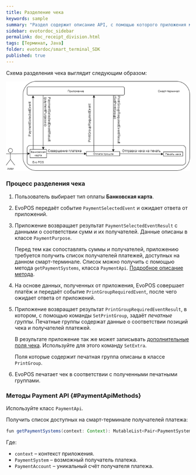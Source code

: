 ```yaml
---
title: Разделение чека
keywords: sample
summary: "Раздел содержит описание API, с помощью которого приложения могут разделить чек на несколько групп, например, для печати фискального и ЕНВД чека."
sidebar: evotordoc_sidebar
permalink: doc_receipt_division.html
tags: [Терминал, Java]
folder: evotordoc/smart_terminal_SDK
published: true
---
```


Схема разделения чека выглядит следующим образом:

![](/images/ReceiptDivision.png)


### Процесс разделения чека

1. Пользователь выбирает тип оплаты **Банковская карта**.
2. EvoPOS передаёт событие `PaymentSelectedEvent` и ожидает ответа от приложений.
3. Приложение возвращает результат `PaymentSelectedEventResult` с данными о соответствии сумм и их получателей. Данные описаны в классе `PaymentPurpose`.

    Перед тем как сопоставлять суммы и получателей, приложению требуется получить список получателей платежей, доступных на данном смарт-терминале. Список можно получить с помощью метода `getPaymentSystems`, класса `PaymentApi`. [Подробное описание метода](./doc_receipt_division.html#PaymentApiMethods).

4. На основе данных, полученных от приложения, EvoPOS совершает платёж  и передаёт событие `PrintGroupRequiredEvent`, после чего ожидает ответа от приложений.

5. Приложение возвращает результат `PrintGroupRequiredEventResult`, в котором, с помощью команды `SetPrintGroup`, задаёт *печатные группы*. Печатные группы содержат данные о соответствии позиций чека и получателей платежей.

    В результате приложение так же может записывать [дополнительные поля чека](./doc_receipt_extras.html). Используйте для этого команду `SetExtra`.

    Поля которые содержит печатная группа описаны в классе `PrintGroup`.

6. EvoPOS печатает чек в соответствии с полученными печатными группами.

### Методы Payment API {#PaymentApiMethods}

Используйте класс `PaymentApi`.

Получить список доступных на смарт-терминале получателей платежа:

```java
fun getPaymentSystems(context: Context): MutableList<Pair<PaymentSystem, MutableList<PaymentAccount>>>
```

Где:

* `context` – контекст приложения.
* `PaymentSystem` – возможный получатель платежа.
* `PaymentAccount` – уникальный счёт получателя платежа.
